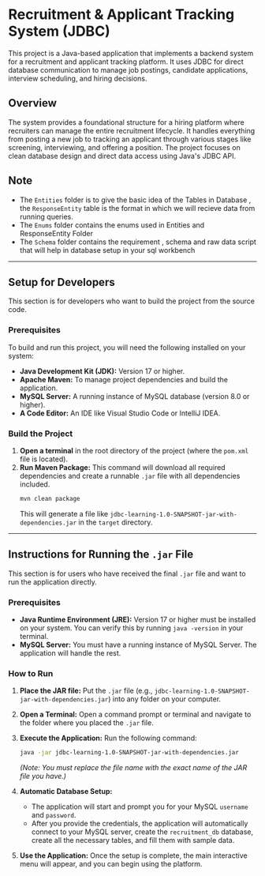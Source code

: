 # Recruitment & Applicant Tracking System (JDBC)

This project is a Java-based application that implements a backend system for a recruitment and applicant tracking
platform. It uses JDBC for direct database communication to manage job postings, candidate applications, interview
scheduling, and hiring decisions.

## Overview

The system provides a foundational structure for a hiring platform where recruiters can manage the entire recruitment
lifecycle. It handles everything from posting a new job to tracking an applicant through various stages like screening,
interviewing, and offering a position. The project focuses on clean database design and direct data access using Java's
JDBC API.

## Note

- The `Entities` folder is to give the basic idea of the Tables in Database , the `ResponseEntity` table is the format in
  which we will recieve data from running queries.
- The `Enums` folder contains the enums used in Entities and ResponseEntity Folder
- The `Schema` folder contains the requirement , schema and raw data script that will help in database setup in your sql
  workbench

---

## Setup for Developers

This section is for developers who want to build the project from the source code.

### Prerequisites

To build and run this project, you will need the following installed on your system:

- **Java Development Kit (JDK):** Version 17 or higher.
- **Apache Maven:** To manage project dependencies and build the application.
- **MySQL Server:** A running instance of MySQL database (version 8.0 or higher).
- **A Code Editor:** An IDE like Visual Studio Code or IntelliJ IDEA.

### Build the Project

1.  **Open a terminal** in the root directory of the project (where the `pom.xml` file is located).
2.  **Run Maven Package:** This command will download all required dependencies and create a runnable `.jar` file with all dependencies included.
    ```bash
    mvn clean package
    ```
    This will generate a file like `jdbc-learning-1.0-SNAPSHOT-jar-with-dependencies.jar` in the `target` directory.

---

## Instructions for Running the `.jar` File

This section is for users who have received the final `.jar` file and want to run the application directly.

### Prerequisites

- **Java Runtime Environment (JRE):** Version 17 or higher must be installed on your system. You can verify this by running `java -version` in your terminal.
- **MySQL Server:** You must have a running instance of MySQL Server. The application will handle the rest.

### How to Run

1.  **Place the JAR file:** Put the `.jar` file (e.g., `jdbc-learning-1.0-SNAPSHOT-jar-with-dependencies.jar`) into any folder on your computer.

2.  **Open a Terminal:** Open a command prompt or terminal and navigate to the folder where you placed the `.jar` file.

3.  **Execute the Application:** Run the following command:
    ```bash
    java -jar jdbc-learning-1.0-SNAPSHOT-jar-with-dependencies.jar
    ```
    *(Note: You must replace the file name with the exact name of the JAR file you have.)*

4.  **Automatic Database Setup:**
    - The application will start and prompt you for your MySQL `username` and `password`.
    - After you provide the credentials, the application will automatically connect to your MySQL server, create the `recruitment_db` database, create all the necessary tables, and fill them with sample data.

5.  **Use the Application:** Once the setup is complete, the main interactive menu will appear, and you can begin using the platform.

